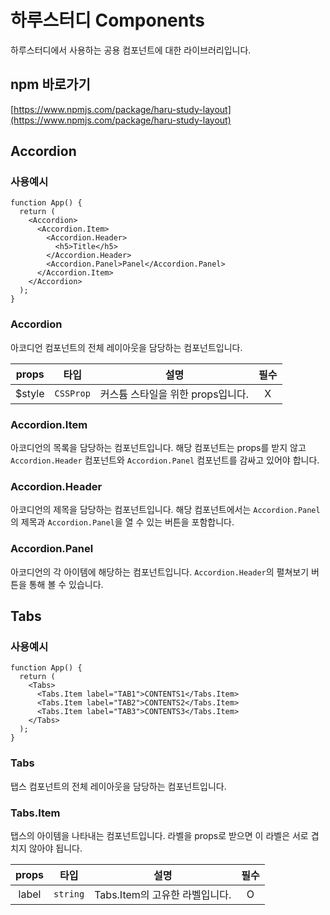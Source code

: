 # 하루스터디 Components

하루스터디에서 사용하는 공용 컴포넌트에 대한 라이브러리입니다.

## npm 바로가기

[https://www.npmjs.com/package/haru-study-layout](https://www.npmjs.com/package/haru-study-layout)

## Accordion

### 사용예시

```tsx
function App() {
  return (
    <Accordion>
      <Accordion.Item>
        <Accordion.Header>
          <h5>Title</h5>
        </Accordion.Header>
        <Accordion.Panel>Panel</Accordion.Panel>
      </Accordion.Item>
    </Accordion>
  );
}
```

### Accordion

아코디언 컴포넌트의 전체 레이아웃을 담당하는 컴포넌트입니다.

| props  |   타입    |               설명                | 필수 |
| :----: | :-------: | :-------------------------------: | :--: |
| $style | `CSSProp` | 커스튬 스타일을 위한 props입니다. |  X   |

### Accordion.Item

아코디언의 목록을 담당하는 컴포넌트입니다. 해당 컴포넌트는 props를 받지 않고 `Accordion.Header` 컴포넌트와 `Accordion.Panel` 컴포넌트를 감싸고 있어야 합니다.

### Accordion.Header

아코디언의 제목을 담당하는 컴포넌트입니다. 해당 컴포넌트에서는 `Accordion.Panel`의 제목과 `Accordion.Panel`을 열 수 있는 버튼을 포함합니다.

### Accordion.Panel

아코디언의 각 아이템에 해당하는 컴포넌트입니다. `Accordion.Header`의 펼쳐보기 버튼을 통해 볼 수 있습니다.

## Tabs

### 사용예시

```tsx
function App() {
  return (
    <Tabs>
      <Tabs.Item label="TAB1">CONTENTS1</Tabs.Item>
      <Tabs.Item label="TAB2">CONTENTS2</Tabs.Item>
      <Tabs.Item label="TAB3">CONTENTS3</Tabs.Item>
    </Tabs>
  );
}
```

### Tabs

탭스 컴포넌트의 전체 레이아웃을 담당하는 컴포넌트입니다.

### Tabs.Item

탭스의 아이템을 나타내는 컴포넌트입니다. 라벨을 props로 받으면 이 라벨은 서로 겹치지 않아야 됩니다.

| props |   타입   |              설명              | 필수 |
| :---: | :------: | :----------------------------: | :--: |
| label | `string` | Tabs.Item의 고유한 라벨입니다. |  O   |
